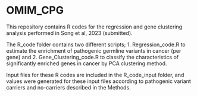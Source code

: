 # OMIM_CPG

This repository contains R codes for the regression and gene clustering analysis performed in Song et al, 2023 (submitted).

The R_code folder contains two different scripts; 1. Regression_code.R to estimate the enrichment of pathogenic germline variants in cancer (per gene) and 2. Gene_Clustering_code.R to classify the characteristics of significantly enriched genes in cancer by PCA clustering method. 

Input files for these R codes are included in the R_code_input folder, and values were generated for these input files according to pathogenic variant carriers and no-carriers described in the Methods.
